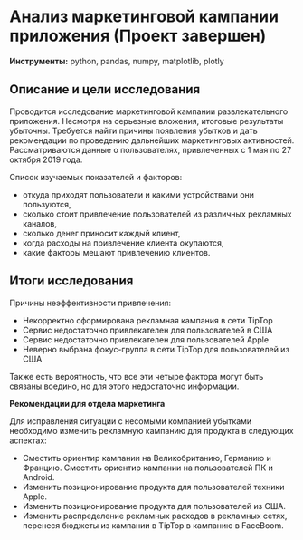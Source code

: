 # Анализ маркетинговой кампании приложения (Проект завершен)
**Инструменты:** python, pandas, numpy, matplotlib, plotly

## Описание и цели исследования

Проводится исследование маркетинговой кампании развлекательного приложения. Несмотря на серьезные вложения, итоговые результаты убыточны. Требуется найти причины появления убытков и дать рекомендации по проведению дальнейших маркетинговых активностей. Рассматриваются данные о пользователях, привлеченных с 1 мая по 27 октября 2019 года.

Список изучаемых показателей и факторов:
* откуда приходят пользователи и какими устройствами они пользуются,
* сколько стоит привлечение пользователей из различных рекламных каналов,
* сколько денег приносит каждый клиент,
* когда расходы на привлечение клиента окупаются,
* какие факторы мешают привлечению клиентов.

## Итоги исследования

Причины неэффективности привлечения:
* Некорректно сформирована рекламная кампания в сети TipTop
* Сервис недостаточно привлекателен для пользователей в США
* Сервис недостаточно привлекателен для пользователей Apple
* Неверно выбрана фокус-группа в сети TipTop для пользователей из США

Также есть вероятность, что все эти четыре фактора могут быть связаны воедино, но для этого недостаточно информации.

**Рекомендации для отдела маркетинга**

Для исправления ситуации с несомыми компанией убытками необходимо изменить рекламную кампанию для продукта в следующих аспектах:
* Сместить ориентир кампании на Великобританию, Германию и Францию.    Сместить ориентир кампании на пользователей ПК и Android.
* Изменить позиционирование продукта для пользователей техники Apple.
* Изменить позиционирование продукта для пользователей из США.
* Изменить распределение рекламных расходов в рекламных сетях, перенеся бюджеты из кампании в TipTop в кампанию в FaceBoom.
